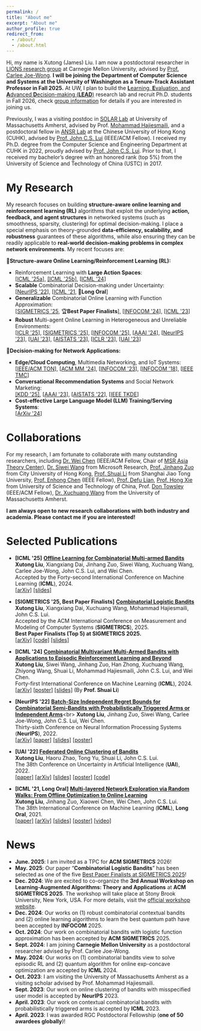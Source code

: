 ```yaml
---
permalink: /
title: "About me"
excerpt: "About me"
author_profile: true
redirect_from: 
  - /about/
  - /about.html
---
```


Hi, my name is Xutong (James) Liu. I am now a postdoctoral researcher in [LIONS research group](https://research.ece.cmu.edu/lions/) at Carnegie Mellon University, advised by [Prof. Carlee Joe-Wong](https://www.andrew.cmu.edu/user/cjoewong/). **I will be joining the Department of Computer Science and Systems at the University of Washington as a Tenure-Track Assistant Professor in Fall 2025.** At UW, I plan to build the [**L**earning, **E**valuation, and **A**dvanced **D**ecision-making (**LEAD**)](https://xutongliu.me/group/) research lab and recruit Ph.D. students in Fall 2026, check [group information](https://xutongliu.me/group/) for details if you are interested in joining us.

Previously, I was a visiting postdoc in [SOLAR Lab](https://solar.cs.umass.edu/people.html) at University of Massachusetts Amherst, advised by Prof. [Mohammad Hajiesmaili](https://groups.cs.umass.edu/hajiesmaili/), and a postdoctoral fellow in [ANSR Lab](http://ansrlab.cse.cuhk.edu.hk/) at the Chinese University of Hong Kong (CUHK), advised by [Prof. John C.S. Lui](http://www.cse.cuhk.edu.hk/~cslui/) (IEEE/ACM Fellow). 
I received my Ph.D. degree from the Computer Science and Engineering Department at CUHK in 2022, proudly advised by [Prof. John C.S. Lui](http://www.cse.cuhk.edu.hk/~cslui/). Prior to that, I received my bachelor’s degree with an honored rank (top 5%) from the University of Science and Technology of China (USTC) in 2017. 




<!---I am also very excited to co-organize the 3rd Annual Workshop on Learning-Augmented Algorithms: Theory and Applications at ACM SIGMETRICS 2025, taking place in June at Stony Brook University, New York, USA. We warmly welcome posters/talks if you're interested. For more details, please visit the [official workshop website](https://learning-augmented-algorithms.github.io/).  -->

My Research
======
My research focuses on building **structure-aware online learning and reinforcement learning (RL)** algorithms that exploit the underlying **action, feedback, and agent structures** in networked systems (such as smoothness, sparsity, clustering) for optimal decision-making. I place a special emphasis on theory-grounded **data-efficiency, scalability, and robustness** guarantees of these algorithms, while also ensuring they can be readily applicable to **real-world decision-making problems in complex network environments**. My recent focuses are: 

🚀**Structure-aware Online Learning/Reinforcement Learning (RL):** 

* Reinforcement Learning with **Large Action Spaces**:<br> [[ICML '25a](https://arxiv.org/abs/2501.19300)], [[ICML '25b]](https://arxiv.org/abs/2504.15812), [[ICML '24](https://arxiv.org/abs/2406.01386)]
* **Scalable** Combinatorial Decision-making under Uncertainty:<br> [[NeurIPS '22](https://arxiv.org/abs/2208.14837)], [[ICML '21](https://arxiv.org/abs/2106.05065), 🎤️**Long Oral**]
* **Generalizable** Combinatorial Online Learning with Function Approximation:<br>  [[SIGMETRICS '25](https://arxiv.org/abs/2410.17075), 🏆**Best Paper Finalists**], [[INFOCOM '24](https://ieeexplore.ieee.org/document/10621257)], [[ICML '23](https://arxiv.org/abs/2303.17110)]
* **Robust** Multi-agent Online Learning in Heterogeneous and Unreliable Environments:<br> [[ICLR '25](https://arxiv.org/abs/2408.08859)], [[SIGMETRICS '25](https://xutongliu.me/publications/)], [[INFOCOM '25](https://xutongliu.me/publications/)], [[AAAI '24](https://arxiv.org/abs/2402.16312)], [[NeurIPS '23](https://arxiv.org/abs/2310.02717)], [[UAI '23](https://proceedings.mlr.press/v216/wang23a/wang23a.pdf)], [[AISTATS '23](https://proceedings.mlr.press/v206/chen23c/chen23c.pdf)], [[ICLR '23](https://openreview.net/forum?id=QTXKTXJKIh)], [[UAI '23](https://arxiv.org/abs/2208.14865)]


🛜**Decision-making for Network Applications:**

* **Edge/Cloud Computing**, Multimedia Networking, and IoT Systems:<br>  [[IEEE/ACM TON](https://xutongliu.me/publications/)], [[ACM MM '24](https://arxiv.org/abs/2407.20124)], [[INFOCOM '23](https://research.ece.cmu.edu/lions/Papers/PMC_INFOCOM.pdf)], [[INFOCOM '18](http://appsrv.cse.cuhk.edu.hk/~liuxt/lmg-infocom-18.pdf)], [[IEEE TMC](https://doi.org/10.1109/TMC.2022.3173792)]
* **Conversational Recommendation Systems** and Social Network Marketing:<br>  [[KDD '25]](https://arxiv.org/pdf/2505.22254), [[AAAI '23](https://arxiv.org/abs/2303.00315)], [[AISTATS '22](https://proceedings.mlr.press/v151/zuo22a.html)], [[IEEE TKDE](https://ieeexplore.ieee.org/document/10586787)]
* **Cost-effective Large Language Model (LLM) Training/Serving Systems**:<br>  [[ArXiv '24](https://arxiv.org/abs/2405.16587)]

Collaborations
=======
For my research, I am fortunate to collaborate with many outstanding researchers, including [Dr. Wei Chen](https://www.microsoft.com/en-us/research/people/weic/) (IEEE/ACM Fellow, Chair of [MSR Asia Theory Center](https://www.microsoft.com/en-us/research/group/msr-asia-theory-center/)), [Dr. Siwei Wang](https://www.microsoft.com/en-us/research/people/siweiwang/) from Microsoft Research, [Prof. Jinhang Zuo](https://jhzuo.github.io/) from City University of Hong Kong, [Prof. Shuai Li](https://shuaili8.github.io/) from Shanghai Jiao Tong University, [Prof. Enhong Chen](http://staff.ustc.edu.cn/~cheneh/) (IEEE Fellow), [Prof. Defu Lian](https://faculty.ustc.edu.cn/liandefu), [Prof. Hong Xie](https://hongxie.github.io/) from University of Science and Technology of China, Prof. [Don Towsley](https://www.cics.umass.edu/faculty/directory/towsley_donald) (IEEE/ACM Fellow), [Dr. Xuchuang Wang](https://xuchuangw.com/) from the University of Massachusetts Amherst. 

**I am always open to new research collaborations with both industry and academia. Please contact me if you are interested!**

Selected Publications
======

- **[ICML '25]** [**Offline Learning for Combinatorial Multi-armed Bandits**](https://arxiv.org/abs/2501.19300)<br>
**Xutong Liu**, Xiangxiang Dai, Jinhang Zuo, Siwei Wang, Xuchuang Wang, Carlee Joe-Wong, John C.S. Lui, and Wei Chen.<br>
Accepted by the Forty-second International Conference on Machine Learning (**ICML**), 2024.<br>
[[arXiv]](https://arxiv.org/abs/2501.19300) [[slides]](https://mycuhk-my.sharepoint.com/:b:/g/personal/1155098137_link_cuhk_edu_hk/EZh0jVc2gi5NukWm7JQFl5QBjszqifYXhkzNQnXjaZb4lg?e=uxQuPS)

- **[SIGMETRICS '25, Best Paper Finalists]** [**Combinatorial Logistic Bandits**](https://arxiv.org/abs/2410.17075)<br>
**Xutong Liu**, Xiangxiang Dai, Xuchuang Wang, Mohammad Hajiesmaili, John C.S. Lui.<br>
Accepted by the ACM International Conference on Measurement and Modeling of Computer Systems (**SIGMETRICS**), 2025.<br>
**Best Paper Finalists (Top 5) at SIGMETRICS 2025.**<br>
[[arXiv]](https://arxiv.org/abs/2410.17075) [[code]](https://github.com/xiangxdai/Combinatorial-Logistic-Bandit) [[slides]](https://mycuhk-my.sharepoint.com/:b:/g/personal/1155098137_link_cuhk_edu_hk/ER42N3lmARJJtS6LHJP1lpQBgaXQHx_Zoa3BNO93WygQFw?e=DP0bjD)

- **[ICML '24]** [**Combinatorial Multivariant Multi-Armed Bandits with Applications to Episodic Reinforcement Learning and Beyond**](https://arxiv.org/abs/2406.01386)<br>
**Xutong Liu**, Siwei Wang, Jinhang Zuo, Han Zhong, Xuchuang Wang, Zhiyong Wang, Shuai Li, Mohammad Hajiesmaili, John C.S. Lui, and Wei Chen.<br>
Forty-first International Conference on Machine Learning (**ICML**), 2024.<br>
[[arXiv]](https://arxiv.org/abs/2406.01386) [[poster]](https://mycuhk-my.sharepoint.com/:b:/g/personal/1155098137_link_cuhk_edu_hk/EdrOuEVOm8tJuhSSqBoPpYsBbrfI2MPgBhLq94sK5TNu2Q) [[slides]](https://shuaili8.github.io/Talks/20241207%20Fudan%20-%20MDP%20is%20a%20special%20case%20of%20CMAB.pdf) (By **Prof. Shuai Li**)

- **[NeurIPS '22]** [**Batch-Size Independent Regret Bounds for Combinatorial Semi-Bandits with Probabilistically Triggered Arms or Independent Arms**](https://openreview.net/forum?id=6hzH8pohyPY&referrer=%5Bthe%20profile%20of%20Xutong%20Liu%5D(%2Fprofile%3Fid%3D~Xutong_Liu1))<br>
**Xutong Liu**, Jinhang Zuo, Siwei Wang, Carlee Joe-Wong, John C.S. Lui, Wei Chen.<br>
Thirty-sixth Conference on Neural Information Processing Systems (**NeurIPS**), 2022.<br>
[[arXiv]](https://arxiv.org/abs/2208.14837) 
[[paper]](https://mycuhk-my.sharepoint.com/:b:/g/personal/1155098137_link_cuhk_edu_hk/EZRAy5Hb_7hPsyNqu3riOuYByO02k5YCv3Ygy8EMIFrOyA?e=cugQLE)
[[slides]](https://mycuhk-my.sharepoint.com/:b:/g/personal/1155098137_link_cuhk_edu_hk/Ean0PkfNnwNDg23cGZNLoRkBWF5kXd0zThviP_QsJQStIQ?e=bdMohQ)
[[poster]](https://mycuhk-my.sharepoint.com/:b:/g/personal/1155098137_link_cuhk_edu_hk/EQxJVhpK0b5HhL7myGALkFQBfatSRtDhZJ7qfoAVsnrs3w?e=SjAuDS)

- **[UAI '22]** [**Federated Online Clustering of Bandits**](https://openreview.net/forum?id=rKUgiU8iqeq)<br>
**Xutong Liu**, Haoru Zhao, Tong Yu, Shuai Li, John C.S. Lui.<br>
The 38th Conference on Uncertainty in Artificial Intelligence (**UAI**), 2022.<br>
[[paper]](https://mycuhk-my.sharepoint.com/:b:/g/personal/1155098137_link_cuhk_edu_hk/EauadOh7FsZAoE_tutVVmJEBio97Me5QChl-SmYUnGeLWw?e=7eKVyI)
[[arXiv]](https://arxiv.org/abs/2208.14865)
[[slides]](https://mycuhk-my.sharepoint.com/:b:/g/personal/1155098137_link_cuhk_edu_hk/ERAW3_6n1BBJnVglYqu92E0BhU0tZfCczwvrJjUZdLqn5Q?e=XIa6Lq) 
[[poster]](https://mycuhk-my.sharepoint.com/:b:/g/personal/1155098137_link_cuhk_edu_hk/EVCWIpmaXrdKg5q8U7XcD0UBcsH65ueCag_U-grR58PCgA?e=d0i4Yx) 
[[code]](https://github.com/ZhaoHaoRu/Federated-Clustering-of-Bandits)


- **[ICML '21, Long Oral]** [**Multi-layered Network Exploration via Random Walks: From Offline Optimization to Online Learning**](http://proceedings.mlr.press/v139/liu21ae.html)<br>
**Xutong Liu**, Jinhang Zuo, Xiaowei Chen, Wei Chen, John C.S. Lui. <br>
The 38th International Conference on Machine Learning (**ICML**), **Long Oral**, 2021.<br>
[[paper]](https://mycuhk-my.sharepoint.com/:b:/g/personal/1155098137_link_cuhk_edu_hk/EdwTW-6sVO5HoWYDrbrS8m4BPahbSqgrr7DPLYlVCTpGdQ?e=x24PYU) 
[[arXiv]](https://arxiv.org/abs/2106.05065)
[[slides]](https://mycuhk-my.sharepoint.com/:b:/g/personal/1155098137_link_cuhk_edu_hk/ET5VkPfqnzNIv1gkK_N84BEBiwnM_yX_dE2tNzKCVkHMUg?e=2mNdjK) [[poster]](https://mycuhk-my.sharepoint.com/:b:/g/personal/1155098137_link_cuhk_edu_hk/Eai2eAbPtk9JpMWqK6CPDMgBIaUqn5933gxZ1wkSVtivIQ?e=tQQ3WI) 
[[video]](https://icml.cc/virtual/2021/session/12068#sl-video-8750)

News
======
- **June. 2025**: I am invited as a TPC for **ACM SIGMETRICS** 2026! 
- **May. 2025**: Our paper “**Combinatorial Logistic Bandits**” has been selected as one of the five [Best Paper Finalists at SIGMETRICS 2025](https://www.sigmetrics.org/sigmetrics2025/)!
- **Dec. 2024**: We are excited to co-organize the **3rd Annual Workshop on Learning-Augmented Algorithms: Theory and Applications** at **ACM SIGMETRICS 2025**. The workshop will take place at Stony Brook University, New York, USA. For more details, visit the [official workshop website](https://learning-augmented-algorithms.github.io/).
- **Dec. 2024**: Our works on (1) robust combinatorial contextual bandits and (2) online learning algorithms to learn the best quantum path have been accepted by **INFOCOM** 2025. 
- **Oct. 2024**: Our work on combinatorial bandits with logistic function approximation has been accepted by **ACM SIGMETRICS** 2025.
- **Sept. 2024**: I am joining **Carnegie Mellon University** as a postdoctoral researcher advised by Prof. Carlee Joe-Wong.
- **May. 2024**: Our works on (1) combinatorial bandits view to solve episodic RL and (2) quantum algorithm for online exp-concave optimization are accepted by **ICML** 2024.
- **Oct. 2023**: I am visiting the University of Massachusetts Amherst as a visiting scholar advised by Prof. Mohammad Hajiesmaili.
- **Sept. 2023**: Our work on online clustering of bandits with misspecified user model is accepted by **NeurIPS** 2023.
- **April. 2023**: Our work on contextual combinatorial bandits with probabilistically triggered arms is accepted by **ICML** 2023.
- **April. 2023**: I was awarded RGC Postdoctoral Fellowship (**one of 50 awardees globally**)!


